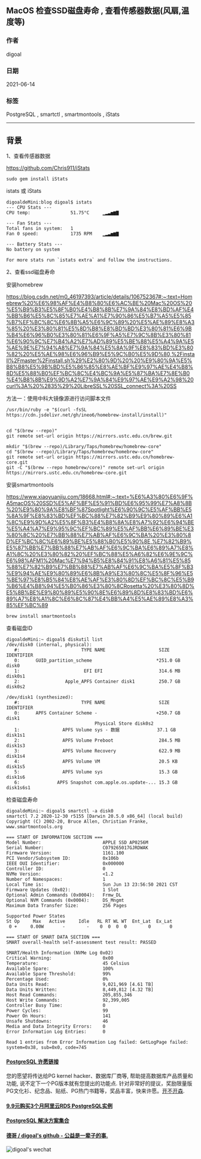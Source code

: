 ## MacOS 检查SSD磁盘寿命 , 查看传感器数据(风扇,温度等)      
         
### 作者              
digoal              
              
### 日期              
2021-06-14              
              
### 标签              
PostgreSQL , smartctl , smartmontools , iStats   
              
----              
              
## 背景           
  
1、查看传感器数据  
  
https://github.com/Chris911/iStats  
  
```  
sudo gem install iStats  
```  
  
istats 或 iStats  
  
```  
digoaldeMini:blog digoal$ istats  
--- CPU Stats ---  
CPU temp:               51.75°C     ▁▂▃▅▆▇  
  
--- Fan Stats ---  
Total fans in system:   1             
Fan 0 speed:            1735 RPM    ▁▂▃▅▆▇  
  
--- Battery Stats ---  
No battery on system  
  
For more stats run `istats extra` and follow the instructions.  
```  
  
2、查看ssd磁盘寿命  
  
安装homebrew  
  
https://blog.csdn.net/m0_46197393/article/details/106752367#:~:text=Homebrew%20%E6%98%AF%E4%B8%80%E6%AC%BE%20Mac%20OS%20%E5%B9%B3%E5%8F%B0%E4%B8%8B%E7%9A%84%E8%BD%AF%E4%BB%B6%E5%8C%85%E7%AE%A1%E7%90%86%E5%B7%A5%E5%85%B7%EF%BC%8C%E6%8B%A5%E6%9C%89%20%E5%AE%89%E8%A3%85%20%E3%80%81%E5%8D%B8%E8%BD%BD%E3%80%81%E6%9B%B4%E6%96%B0%E3%80%81%E6%9F%A5%E7%9C%8B%E3%80%81%E6%90%9C%E7%B4%A2%E7%AD%89%E5%BE%88%E5%A4%9A%E5%AE%9E%E7%94%A8%E7%9A%84%E5%8A%9F%E8%83%BD%E3%80%82%20%E5%AE%98%E6%96%B9%E5%9C%B0%E5%9D%80,%2Finstall%2Fmaster%2Finstall.sh%29%E2%80%9D%20%20%E9%80%9A%E5%B8%B8%E5%9B%BD%E5%86%85%E8%AE%BF%E9%97%AE%E4%B8%8D%E5%88%B0%EF%BC%8C%E4%BC%9A%E5%87%BA%E7%8E%B0%E4%B8%8B%E9%9D%A2%E7%9A%84%E9%97%AE%E9%A2%98%20curl%3A%20%2835%29%20LibreSSL%20SSL_connect%3A%20SS  
  
方法一：使用中科大镜像源进行访问脚本文件  
  
```  
/usr/bin/ruby -e "$(curl -fsSL https://cdn.jsdelivr.net/gh/ineo6/homebrew-install/install)"  
  
  
cd "$(brew --repo)"  
git remote set-url origin https://mirrors.ustc.edu.cn/brew.git  
  
mkdir "$(brew --repo)/Library/Taps/homebrew/homebrew-core"  
cd "$(brew --repo)/Library/Taps/homebrew/homebrew-core"  
git remote set-url origin https://mirrors.ustc.edu.cn/homebrew-core.git  
git -C "$(brew --repo homebrew/core)" remote set-url origin https://mirrors.ustc.edu.cn/homebrew-core.git  
```  
  
  
安装smartmontools  
  
https://www.xiaoyuanjiu.com/18668.html#:~:text=%E6%A3%80%E6%9F%A5macOS%20SSD%E5%AF%BF%E5%91%BD%E6%95%99%E7%A8%8B%20%E9%80%9A%E8%BF%87Spotlight%E6%90%9C%E5%AF%BB%E5%8A%9F%E8%83%BD%EF%BC%88%E7%82%B9%E9%80%89%E6%A1%8C%E9%9D%A2%E5%8F%B3%E4%B8%8A%E8%A7%92%E6%94%BE%E5%A4%A7%E9%95%9C%EF%BC%89%E5%AF%BB%E6%89%BE%E3%80%8C%20%E7%BB%88%E7%AB%AF%E6%9C%BA%20%E3%80%8D%EF%BC%8C%E6%89%BE%E5%88%B0%E5%90%8E,%E7%82%B9%E5%87%BB%E7%BB%88%E7%AB%AF%E6%9C%BA%E6%89%A7%E8%A1%8C%20%E3%80%82%20%EF%BC%88%E5%A6%82%E6%9E%9C%E6%98%AFM1%20Mac%E7%94%B5%E8%84%91%E8%A6%81%E5%85%88%E7%82%B9%E7%BB%88%E7%AB%AF%E6%9C%BA%E5%8F%B3%E9%94%AE%E9%80%89%E6%8B%A9%E3%80%8C%E5%8F%96%E5%BE%97%E8%B5%84%E8%AE%AF%E3%80%8D%EF%BC%8C%E5%B9%B6%E4%B8%94%E5%B0%86%E3%80%8CRosetta%20%E3%80%8D%E5%8B%BE%E9%80%89%E5%90%8E%E6%89%8D%E8%83%BD%E6%89%A7%E8%A1%8C%E6%8C%87%E4%BB%A4%E5%AE%89%E8%A3%85%EF%BC%89  
  
```  
brew install smartmontools  
```  
  
  
查看磁盘ID  
  
```  
digoaldeMini:~ digoal$ diskutil list  
/dev/disk0 (internal, physical):  
   #:                       TYPE NAME                    SIZE       IDENTIFIER  
   0:      GUID_partition_scheme                        *251.0 GB   disk0  
   1:                        EFI ⁨EFI⁩                     314.6 MB   disk0s1  
   2:                 Apple_APFS ⁨Container disk1⁩         250.7 GB   disk0s2  
  
/dev/disk1 (synthesized):  
   #:                       TYPE NAME                    SIZE       IDENTIFIER  
   0:      APFS Container Scheme -                      +250.7 GB   disk1  
                                 Physical Store disk0s2  
   1:                APFS Volume ⁨sys - 数据⁩              37.1 GB    disk1s1  
   2:                APFS Volume ⁨Preboot⁩                 284.5 MB   disk1s3  
   3:                APFS Volume ⁨Recovery⁩                622.9 MB   disk1s4  
   4:                APFS Volume ⁨VM⁩                      20.5 KB    disk1s5  
   5:                APFS Volume ⁨sys⁩                     15.3 GB    disk1s6  
   6:              APFS Snapshot ⁨com.apple.os.update-...⁩ 15.3 GB    disk1s6s1  
```  
  
  
检查磁盘寿命  
  
```  
digoaldeMini:~ digoal$ smartctl -a disk0  
smartctl 7.2 2020-12-30 r5155 [Darwin 20.5.0 x86_64] (local build)  
Copyright (C) 2002-20, Bruce Allen, Christian Franke, www.smartmontools.org  
  
=== START OF INFORMATION SECTION ===  
Model Number:                       APPLE SSD AP0256M  
Serial Number:                      C079265017GJRDWAK  
Firmware Version:                   1161.100  
PCI Vendor/Subsystem ID:            0x106b  
IEEE OUI Identifier:                0x000000  
Controller ID:                      0  
NVMe Version:                       <1.2  
Number of Namespaces:               1  
Local Time is:                      Sun Jun 13 23:56:50 2021 CST  
Firmware Updates (0x02):            1 Slot  
Optional Admin Commands (0x0004):   Frmw_DL  
Optional NVM Commands (0x0004):     DS_Mngmt  
Maximum Data Transfer Size:         256 Pages  
  
Supported Power States  
St Op     Max   Active     Idle   RL RT WL WT  Ent_Lat  Ex_Lat  
 0 +     0.00W       -        -    0  0  0  0        0       0  
  
=== START OF SMART DATA SECTION ===  
SMART overall-health self-assessment test result: PASSED  
  
SMART/Health Information (NVMe Log 0x02)  
Critical Warning:                   0x00  
Temperature:                        45 Celsius  
Available Spare:                    100%  
Available Spare Threshold:          99%  
Percentage Used:                    0%  
Data Units Read:                    9,021,969 [4.61 TB]  
Data Units Written:                 8,449,812 [4.32 TB]  
Host Read Commands:                 205,855,346  
Host Write Commands:                92,399,005  
Controller Busy Time:               0  
Power Cycles:                       99  
Power On Hours:                     141  
Unsafe Shutdowns:                   46  
Media and Data Integrity Errors:    0  
Error Information Log Entries:      0  
  
Read 1 entries from Error Information Log failed: GetLogPage failed: system=0x38, sub=0x0, code=745  
```  
  
  
  
  
  
#### [PostgreSQL 许愿链接](https://github.com/digoal/blog/issues/76 "269ac3d1c492e938c0191101c7238216")
您的愿望将传达给PG kernel hacker、数据库厂商等, 帮助提高数据库产品质量和功能, 说不定下一个PG版本就有您提出的功能点. 针对非常好的提议，奖励限量版PG文化衫、纪念品、贴纸、PG热门书籍等，奖品丰富，快来许愿。[开不开森](https://github.com/digoal/blog/issues/76 "269ac3d1c492e938c0191101c7238216").  
  
  
#### [9.9元购买3个月阿里云RDS PostgreSQL实例](https://www.aliyun.com/database/postgresqlactivity "57258f76c37864c6e6d23383d05714ea")
  
  
#### [PostgreSQL 解决方案集合](https://yq.aliyun.com/topic/118 "40cff096e9ed7122c512b35d8561d9c8")
  
  
#### [德哥 / digoal's github - 公益是一辈子的事.](https://github.com/digoal/blog/blob/master/README.md "22709685feb7cab07d30f30387f0a9ae")
  
  
![digoal's wechat](../pic/digoal_weixin.jpg "f7ad92eeba24523fd47a6e1a0e691b59")
  
